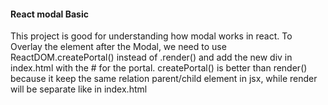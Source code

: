 #### React modal Basic

This project is good for understanding how modal works in react.
To Overlay the element after the Modal, we need to use ReactDOM.createPortal() instead of .render() and add the new div in index.html with the # for the portal. 
createPortal() is better than render() because it keep the same relation parent/child element in jsx, while render will be separate like in index.html

